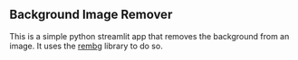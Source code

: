 ## Background Image Remover

This is a simple python streamlit app that removes the background from an image. It uses the [rembg](https://github.com/danielgatis/rembg) library to do so.